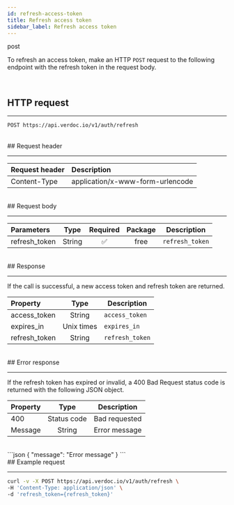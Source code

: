 ```yaml
---
id: refresh-access-token
title: Refresh access token
sidebar_label: Refresh access token
---
```


<span class="badges post">post</span>
<br/>

To refresh an access token, make an HTTP `POST` request to the following endpoint with the refresh token in the request body.

<br/>

## HTTP request

---

```bash
POST https://api.verdoc.io/v1/auth/refresh
```

<br/>
## Request header

---

| Request header | Description                      |
| :------------- | :------------------------------- |
| Content-Type   | application/x-www-form-urlencode |

<br/>
## Request body

---

| Parameters    |  Type  | Required | Package | Description     |
| :------------ | :----: | :------: | :-----: | --------------- |
| refresh_token | String |    ✅     |  free   | `refresh_token` |

<br/>
## Response

---

If the call is successful, a new access token and refresh token are returned.

| Property      |    Type    | Description     |
| :------------ | :--------: | --------------- |
| access_token  |   String   | `access_token`  |
| expires_in    | Unix times | `expires_in`    |
| refresh_token |   String   | `refresh_token` |

<br/>
## Error response

---

If the refresh token has expired or invalid, a 400 Bad Request status code is returned with the following JSON object.
<br/>

| Property |    Type     | Description   |
| :------- | :---------: | ------------- |
| 400      | Status code | Bad requested |
| Message  |   String    | Error message |
<br/>
```json
{
  "message": "Error message"
}
```

<br/>
## Example request

---

```bash
curl -v -X POST https://api.verdoc.io/v1/auth/refresh \
-H 'Content-Type: application/json' \
-d 'refresh_token={refresh_token}'
```

